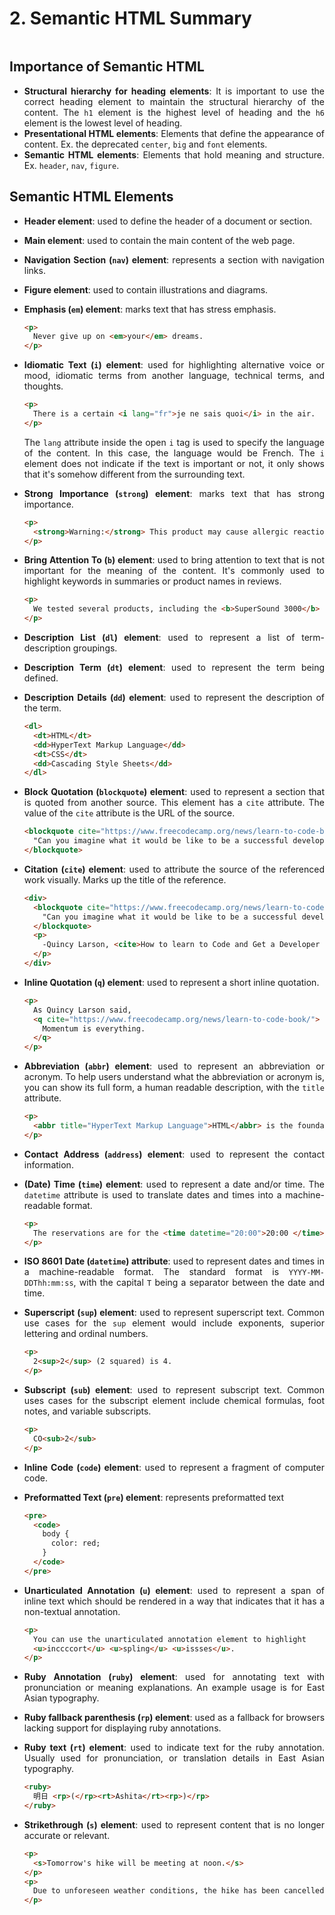 <div style="text-align: justify">

# 2. Semantic HTML Summary

```{contents}
```

Importance of Semantic HTML
---------------------------

*   **Structural hierarchy for heading elements**: It is important to use the correct heading element to maintain the structural hierarchy of the content. The `h1` element is the highest level of heading and the `h6` element is the lowest level of heading.
*   **Presentational HTML elements**: Elements that define the appearance of content. Ex. the deprecated `center`, `big` and `font` elements.
*   **Semantic HTML elements**: Elements that hold meaning and structure. Ex. `header`, `nav`, `figure`.

Semantic HTML Elements
----------------------

*   **Header element**: used to define the header of a document or section.
*   **Main element**: used to contain the main content of the web page.
*   **Navigation Section (`nav`) element**: represents a section with navigation links.
*   **Figure element**: used to contain illustrations and diagrams.
*   **Emphasis (`em`) element**: marks text that has stress emphasis.

    ```html
    <p>
      Never give up on <em>your</em> dreams.
    </p>
    ```
    

*   **Idiomatic Text (`i`) element**: used for highlighting alternative voice or mood, idiomatic terms from another language, technical terms, and thoughts.

    ```html
    <p>
      There is a certain <i lang="fr">je ne sais quoi</i> in the air.
    </p>
    ```
    

    The `lang` attribute inside the open `i` tag is used to specify the language of the content. In this case, the language would be French. The `i` element does not indicate if the text is important or not, it only shows that it's somehow different from the surrounding text.

*   **Strong Importance (`strong`) element**: marks text that has strong importance.

    ```html
    <p>
      <strong>Warning:</strong> This product may cause allergic reactions.
    </p>
    ```
    

*   **Bring Attention To (`b`) element**: used to bring attention to text that is not important for the meaning of the content. It's commonly used to highlight keywords in summaries or product names in reviews.

    ```html
    <p>
      We tested several products, including the <b>SuperSound 3000</b> for audio quality, the <b>QuickCharge Pro</b> for fast charging, and the <b>Ecoclean Vacuum</b> for cleaning. The first two performed well, but the <b>Ecoclean Vacuum</b> did not meet expectations.
    </p>
    ```
    

*   **Description List (`dl`) element**: used to represent a list of term-description groupings.
*   **Description Term (`dt`) element**: used to represent the term being defined.
*   **Description Details (`dd`) element**: used to represent the description of the term.

    ```html
    <dl>
      <dt>HTML</dt>
      <dd>HyperText Markup Language</dd>
      <dt>CSS</dt>
      <dd>Cascading Style Sheets</dd>
    </dl>
    ```
    

*   **Block Quotation (`blockquote`) element**: used to represent a section that is quoted from another source. This element has a `cite` attribute. The value of the `cite` attribute is the URL of the source.

    ```html
    <blockquote cite="https://www.freecodecamp.org/news/learn-to-code-book/">
      "Can you imagine what it would be like to be a successful developer? To have built software systems that people rely upon?"
    </blockquote>
    ```
    

*   **Citation (`cite`) element**: used to attribute the source of the referenced work visually. Marks up the title of the reference.

    ```html
    <div>
      <blockquote cite="https://www.freecodecamp.org/news/learn-to-code-book/">
        "Can you imagine what it would be like to be a successful developer? To have built software systems that people rely upon?"
      </blockquote>
      <p>
        -Quincy Larson, <cite>How to learn to Code and Get a Developer Job [Full Book].</cite>
      </p>
    </div>
    ```
    

*   **Inline Quotation (`q`) element**: used to represent a short inline quotation.

    ```html
    <p>
      As Quincy Larson said,
      <q cite="https://www.freecodecamp.org/news/learn-to-code-book/">
        Momentum is everything.
      </q>
    </p>
    ```
    

*   **Abbreviation (`abbr`) element**: used to represent an abbreviation or acronym. To help users understand what the abbreviation or acronym is, you can show its full form, a human readable description, with the `title` attribute.

    ```html
    <p>
      <abbr title="HyperText Markup Language">HTML</abbr> is the foundation of the web.
    </p>
    ```
    

*   **Contact Address (`address`) element**: used to represent the contact information.
*   **(Date) Time (`time`) element**: used to represent a date and/or time. The `datetime` attribute is used to translate dates and times into a machine-readable format.

    ```html
    <p>
      The reservations are for the <time datetime="20:00">20:00 </time>
    </p>
    ```
    

*   **ISO 8601 Date (`datetime`) attribute**: used to represent dates and times in a machine-readable format. The standard format is `YYYY-MM-DDThh:mm:ss`, with the capital `T` being a separator between the date and time.
*   **Superscript (`sup`) element**: used to represent superscript text. Common use cases for the `sup` element would include exponents, superior lettering and ordinal numbers.

    ```html
    <p>
      2<sup>2</sup> (2 squared) is 4.
    </p>
    ```

    

*   **Subscript (`sub`) element**: used to represent subscript text. Common uses cases for the subscript element include chemical formulas, foot notes, and variable subscripts.

    ```html
    <p>
      CO<sub>2</sub>
    </p>
    ```
    

*   **Inline Code (`code`) element**: used to represent a fragment of computer code.
*   **Preformatted Text (`pre`) element**: represents preformatted text

    ```html
    <pre>
      <code>
        body {
          color: red;
        }
      </code>
    </pre>
    ```
    

*   **Unarticulated Annotation (`u`) element**: used to represent a span of inline text which should be rendered in a way that indicates that it has a non-textual annotation.

    ```html
    <p>
      You can use the unarticulated annotation element to highlight
      <u>inccccort</u> <u>spling</u> <u>issses</u>.
    </p>
    ```
    

*   **Ruby Annotation (`ruby`) element**: used for annotating text with pronunciation or meaning explanations. An example usage is for East Asian typography.
*   **Ruby fallback parenthesis (`rp`) element**: used as a fallback for browsers lacking support for displaying ruby annotations.
*   **Ruby text (`rt`) element**: used to indicate text for the ruby annotation. Usually used for pronunciation, or translation details in East Asian typography.

    ```html
    <ruby>
      明日 <rp>(</rp><rt>Ashita</rt><rp>)</rp>
    </ruby>
    ```
    

*   **Strikethrough (`s`) element**: used to represent content that is no longer accurate or relevant.

    ```html
    <p>
      <s>Tomorrow's hike will be meeting at noon.</s>
    </p>
    <p>
      Due to unforeseen weather conditions, the hike has been cancelled.
    </p>
    ```

</div>